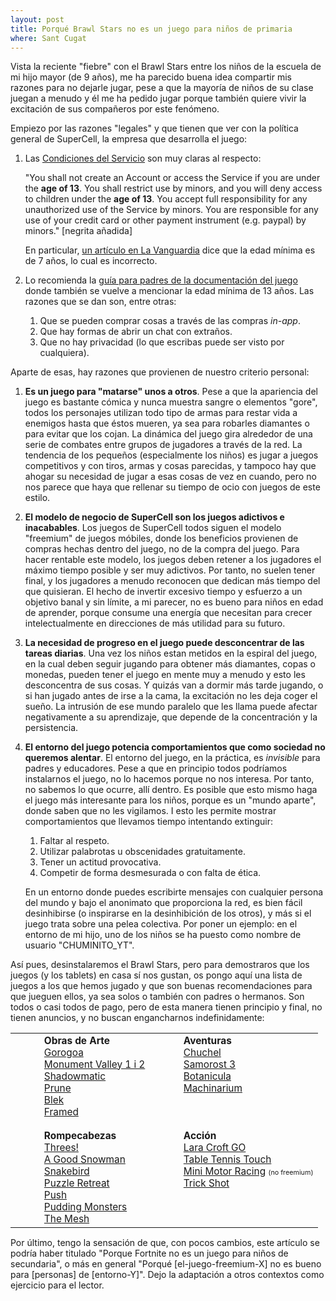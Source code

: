 ```yaml
---
layout: post
title: Porqué Brawl Stars no es un juego para niños de primaria
where: Sant Cugat
---
```


Vista la reciente "fiebre" con el Brawl Stars entre los niños de la escuela de mi hijo
mayor (de 9 años), me ha parecido buena idea compartir mis razones para no dejarle
jugar, pese a que la mayoría de niños de su clase juegan a menudo y él me ha pedido
jugar porque también quiere vivir la excitación de sus compañeros por este fenómeno.

Empiezo por las razones "legales" y que tienen que ver con la política general de
SuperCell, la empresa que desarrolla el juego:

1. Las [Condiciones del Servicio](https://supercell.com/en/terms-of-service/) son
   muy claras al respecto:

   "You shall not create an Account or access the Service if you are under the **age of 13**.
   You shall restrict use by minors, and you will deny access to children under the **age of 13**.
   You accept full responsibility for any unauthorized use of the Service by minors. You are
   responsible for any use of your credit card or other payment instrument (e.g. paypal)
   by minors." [negrita añadida]

   En particular, [un artículo en La Vanguardia](https://www.lavanguardia.com/tecnologia/20181227/453774290278/brawl-stars-android-iphone-ipad.html)
   dice que la edad mínima es de 7 años, lo cual es incorrecto.

2. Lo recomienda la [guía para padres de la documentación del juego](https://supercell.helpshift.com/a/brawl-stars/?p=web&s=parents-guide)
   donde también se vuelve a mencionar la edad mínima de 13 años. Las razones que se dan son, entre otras:
   1. Que se pueden comprar cosas a través de las compras *in-app*.
   2. Que hay formas de abrir un chat con extraños.
   3. Que no hay privacidad (lo que escribas puede ser visto por cualquiera).

Aparte de esas, hay razones que provienen de nuestro criterio personal:

1. **Es un juego para "matarse" unos a otros**. Pese a que la apariencia del juego
   es bastante cómica y nunca muestra sangre o elementos "gore", todos los
   personajes utilizan todo tipo de armas para restar vida a enemigos hasta que
   éstos mueren, ya sea para robarles diamantes o para evitar que los cojan. La
   dinámica del juego gira alrededor de una serie de combates entre grupos de
   jugadores a través de la red. La tendencia de los pequeños (especialmente los
   niños) es jugar a juegos competitivos y con tiros, armas y cosas parecidas, y
   tampoco hay que ahogar su necesidad de jugar a esas cosas de vez en cuando,
   pero no nos parece que haya que rellenar su tiempo de ocio con juegos de este
   estilo.

2. **El modelo de negocio de SuperCell son los juegos adictivos e inacabables**.
   Los juegos de SuperCell todos siguen el modelo "freemium" de juegos móbiles,
   donde los beneficios provienen de compras hechas dentro del juego, no de la
   compra del juego. Para hacer rentable este modelo, los juegos deben
   retener a los jugadores el máximo tiempo posible y ser muy adictivos. Por
   tanto, no suelen tener final, y los jugadores a menudo reconocen que dedican
   más tiempo del que quisieran. El hecho de invertir excesivo tiempo y esfuerzo
   a un objetivo banal y sin límite, a mi parecer, no es bueno para niños en
   edad de aprender, porque consume una energía que necesitan para crecer
   intelectualmente en direcciones de más utilidad para su futuro.

3. **La necesidad de progreso en el juego puede desconcentrar de las tareas diarias**.
   Una vez los niños estan metidos en la espiral del juego, en la cual
   deben seguir jugando para obtener más diamantes, copas o monedas, pueden
   tener el juego en mente muy a menudo y esto les desconcentra de sus cosas. Y
   quizás van a dormir más tarde jugando, o si han jugado antes de irse a la
   cama, la excitación no les deja coger el sueño. La intrusión de ese mundo paralelo
   que les llama puede afectar negativamente a su aprendizaje, que depende de la
   concentración y la persistencia.

4. **El entorno del juego potencia comportamientos que como sociedad no queremos alentar**.
   El entorno del juego, en la práctica, es _invisible_ para padres y educadores. Pese a que
   en principio todos podríamos instalarnos el juego, no lo hacemos porque no nos interesa.
   Por tanto, no sabemos lo que ocurre, allí dentro. Es posible que esto mismo haga el juego
   más interesante para los niños, porque es un "mundo aparte", donde saben que no les
   vigilamos. I esto les permite mostrar comportamientos que llevamos tiempo intentando
   extinguir:

   1. Faltar al respeto.
   2. Utilizar palabrotas u obscenidades gratuitamente.
   3. Tener un actitud provocativa.
   4. Competir de forma desmesurada o con falta de ética.

   En un entorno donde puedes escribirte mensajes con cualquier persona del mundo y bajo
   el anonimato que proporciona la red, es bien fácil desinhibirse (o inspirarse en la
   desinhibición de los otros), y más si el juego trata sobre una pelea colectiva. Por
   poner un ejemplo: en el entorno de mi hijo, uno de los niños se ha puesto como nombre
   de usuario "CHUMINITO_YT".

Así pues, desinstalaremos el Brawl Stars, pero para demostraros que los juegos (y los tablets)
en casa sí nos gustan, os pongo aquí una lista de juegos a los que hemos jugado y que son buenas
recomendaciones para que jueguen ellos, ya sea solos o también con padres o hermanos. Son todos
o casi todos de pago, pero de esta manera tienen principio y final, no tienen anuncios, y no
buscan engancharnos indefinidamente:

<table style="font-size: 110%">
  <tbody style="vertical-align: top">
    <tr>
      <td colspan="1" rowspan="1">
         <div style="width: 2em"></div>
      </td>
      <td colspan="1" rowspan="1" style="margin-right: 1em">
        <b>Obras de Arte</b><br />
        <a href="https://gorogoa.com/">Gorogoa</a><br />
        <a href="https://www.monumentvalleygame.com">Monument Valley 1 i 2</a><br />
        <a href="https://www.shadowmatic.com/">Shadowmatic</a><br />
        <a href="https://www.prunegame.com/">Prune</a><br />
        <a href="https://blekgame.com/">Blek</a><br />
        <a href="https://framed-game.com/">Framed</a><br />
      </td>
      <td colspan="1" rowspan="1">
         <div style="width: 2em"></div>
      </td>
      <td colspan="1" rowspan="1">
        <b>Aventuras</b><br />
        <a href="https://amanita-design.net/games/chuchel.html">Chuchel</a><br />
        <a href="https://amanita-design.net/games/samorost3.html">Samorost 3</a><br />
        <a href="https://amanita-design.net/games/botanicula.html">Botanicula</a><br />
        <a href="https://amanita-design.net/games/machinarium.html">Machinarium</a><br />
      </td>
   </tr>
   <tr>
   <td><div style="height: 0.5em"></div></td>
   </tr>
   <tr>
      <td></td>
      <td colspan="1" rowspan="1"  style="margin-right: 1em">
        <b>Rompecabezas</b><br />
        <a href="https://play.threesgame.com/">Threes!</a><br />
        <a href="https://agoodsnowman.com/">A Good Snowman</a><br />
        <a href="https://snakebird.noumenongames.com/">Snakebird</a><br />
        <a href="https://puzzleretreat.com/">Puzzle Retreat</a><br />
        <a href="https://itunes.apple.com/us/app/push/id1257416763">Push</a><br />
        <a href="https://www.puddingmonsters.com/">Pudding Monsters</a><br />
        <a href="https://itunes.apple.com/us/app/the-mesh/id960744514">The Mesh</a><br />
      </td>
      <td></td>
      <td colspan="1" rowspan="1">
        <b>Acción</b><br />
        <a href="https://laracroftgo.square-enix-games.com/">Lara Croft GO</a><br />
        <a href="https://www.tabletennistouch.com/">Table Tennis Touch</a><br />
        <a href="https://itunes.apple.com/us/app/mini-motor-racing/id426860241">Mini Motor Racing</a>
            <span style="font-size: 70%">(no freemium)</span><br />
        <a href="https://itunes.apple.com/us/app/trick-shot/id1016915419">Trick Shot</a><br />
      </td>
    </tr>
  </tbody>
</table>

Por último, tengo la sensación de que, con pocos cambios, este artículo se podría 
haber titulado "Porque Fortnite no es un juego para niños de secundaria", o más en 
general "Porqué [el-juego-freemium-X] no es bueno para [personas] de [entorno-Y]". 
Dejo la adaptación a otros contextos como ejercicio para el lector.

